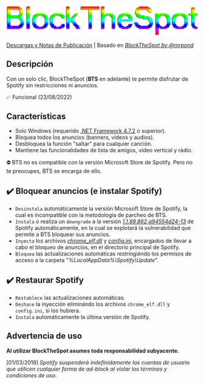 <img src="https://github.com/bitasuperactive/BlockTheSpot-C-Sharp/blob/master/doc/logo.png">

[Descargas y Notas de Publicación](https://github.com/bitasuperactive/BlockTheSpot-C-Sharp/releases) | Basado en *[BlockTheSpot by @mrpond](https://github.com/mrpond/BlockTheSpot)*


## Descripción
Con un solo clic, BlockTheSpot (**BTS** en adelante) te permite disfrutar de Spotify sin restricciones ni anuncios.

:white_check_mark: Funcional (23/08/2022)


## Características
- Solo Windows (requerido [.NET Framework 4.7.2](https://dotnet.microsoft.com/en-us/download/dotnet-framework/thank-you/net472-web-installer) o superior).
- Bloquea todos los anuncios (banners, vídeos y audios).
- Desbloquea la función "saltar" para cualquier canción.
- Mantiene las funcionalidades de lista de amigos, vídeo vertical y rádio.

:no_entry: BTS no es compatible con la versión Microsoft Store de Spotify. Pero no te preocupes, BTS se encarga de ello.


## :heavy_check_mark: Bloquear anuncios (e instalar Spotify)
- `Desinstala` automáticamente la versión Microsoft Store de Spotify, la cual es incompatible con la metodología de parcheo de BTS.
- `Instala` o realiza un `downgrade` a la versión [_1.1.89.862.g94554d24-13_](https://upgrade.scdn.co/upgrade/client/win32-x86/spotify_installer-1.1.89.862.g94554d24-13.exe) de Spotify automáticamente, en la cual se explotará la vulnerabilidad que permite a BTS bloquear sus anuncios.
- `Inyecta` los archivos [_chrome_elf.dll_](https://github.com/mrpond/BlockTheSpot/releases) y [_config.ini_](https://github.com/mrpond/BlockTheSpot/releases), encargados de llevar a cabo el bloqueo de anuncios, en el directorio principal de Spotify.
- `Bloquea` las actualizaciones automáticas restringiéndo los permisos de acceso a la carpeta "_%LocalAppData%\Spotify\Update_".


## :heavy_check_mark: Restaurar Spotify
- `Restablece` las actualizaciones automáticas.
- `Deshace` la inyección eliminándo los archivos `chrome_elf.dll` y `config.ini`, si los hubiera.
- `Instala` automáticamente la última versión de Spotify.


## Advertencia de uso
**Al utilizar BlockTheSpot asumes toda responsabilidad subyacente.**

[01/03/2019] *Spotify suspenderá indefinidamente las cuentas de usuario que utilicen cualquier forma de ad-block al violar los términos y condiciones de uso.*
